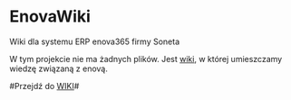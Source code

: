 # EnovaWiki
Wiki dla systemu ERP enova365 firmy Soneta

W tym projekcie nie ma żadnych plików. Jest [wiki](https://github.com/bonsoftpl/EnovaWiki/wiki),
w której umieszczamy wiedzę związaną z enovą.

#Przejdź do [WIKI](https://github.com/bonsoftpl/EnovaWiki/wiki)#